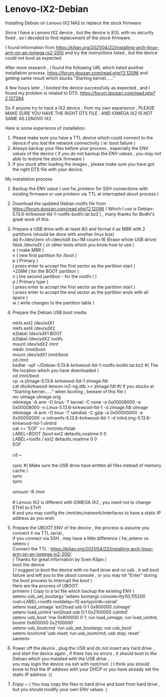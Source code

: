 # Lenovo-IX2-Debian
Installing Debian on Lenovo IX2 NAS to replace the stock firmware

Since I have a Lenovo IX2 device , but the device is EOL with no security fixed , 
so I decided to find replacement of the stock firmware.

I found information from 
https://kiljan.org/2021/04/22/installing-arch-linux-arm-on-an-iomega-ix2-200/ 
and try the instructions listed , but the device could not boot as expected.

After more research , I found the following URL which listed another installation process.
https://forum.doozan.com/read.php?2,12096
and getting same result which stucks "Starting kernel......"

A few hours later , I booted the device successfully as expected ,
and I found my problem is related to DTS.
https://forum.doozan.com/read.php?2,127264

So if anyone try to hack a IX2 device , 
from my own experience , 
PLEASE MAKE SURE YOU HAVE THE RIGHT DTS FILE .
AND IOMEGA IX2 IS NOT SAME AS LENOVO IX2 .

Here is some experience of installation .

1) Please make sure you have a TTL device which could connect to the device if you lost the network connectivity ( ie: boot failure )
2) Always backup your files before your process , especially the ENV values of the device ( if you do not backup the ENV values , you may not able to restore the stock firmware )
3) If you stuck after loading the images , please make sure you have got the right DTS file with your device.

My installation process
1) Backup the ENV value ( use fw_printenv for SSH connections with existing firmware or use printenv via TTL at interrupted uboot process )
2) Download the updated Debian rootfs file from https://forum.doozan.com/read.php?2,12096 ( Which I use is Debian-5.13.6-kirkwood-tld-1-rootfs-bodhi.tar.bz2 ) , many thanks for Bodhi's great work of this.
3) Prepare a USB drive with at-least 8G and format it as MBR with 2 partitions (should be done with another linux box)<br> 
    dd if=/dev/zero of=/dev/sdX bs=1M count=16 (Erase whole USB drive)<br>
    fdisk /dev/sdX ( or other tools which you know how to use )<br>
        o ( make MBR )<br>
        n ( new first partition for /boot )<br>
        p ( Primary )<br>
          ( press enter to accept the first sector as the partition start )<br>
        +256M ( for the BOOT partition )<br>
        n ( the second partition - for the rootfs / )<br>
        p ( Primary type )<br> 
          ( press enter to accept the first sector as the partition start )<br>
          ( press enter to accept the end sector as the partition ends with all space )<br>
        w ( write changes to the partition table )<br>
4) Prepare the Debian USB boot media<br>  
        mkfs.ext2 /dev/sdX1<br>
        mkfs.ext4 /dev/sdX2<br>
        e2label /dev/sdX1 BOOT<br>
        e2label /dev/sdX2 rootfs<br>
        mount /dev/sdX2 /mnt<br>
        mkdir /mnt/boot<br>
        mount /dev/sdX1 /mnt/boot<br>
        cd /mnt<br> 
        bsdtar -xpf ~/Debian-5.13.6-kirkwood-tld-1-rootfs-bodhi.tar.bz2 #( The file location which you have downloaded )<br> 
        cd /mnt/boot<br>
        cp -a zImage-5.13.6-kirkwood-tld-1  zImage.fdt<br>
        cat dts/kirkwood-lenovo-ix2-ng.dtb >> zImage.fdt #( If you stucks at "Starting kernel......" when booting , beware of this file )<br>
        mv uImage uImage.orig<br>
        mkimage -A arm -O linux -T kernel -C none -a 0x00008000 -e 0x00008000 -n Linux-5.13.6-kirkwood-tld-1 -d zImage.fdt  uImage<br>
        mkimage -A arm -O linux -T ramdisk -C gzip -a 0x00000000 -e 0x00000000 -n initramfs-5.13.6-kirkwood-tld-1 -d initrd.img-5.13.6-kirkwood-tld-1 uInitrd<br>
        cat << 'EOF' >> /mnt/etc/fstab<br>
        LABEL=BOOT    /boot   ext2  defaults,noatime  0  0<br>
        LABEL=rootfs  /       ext2  defaults,noatime  0  0<br>
        EOF<br>  
        cd ~<br>  
        sync #( Make sure the USB drive have written all files instead of memory cache )<br> 
        sync<br> 
        sync<br>  
        umount -R /mnt<br>  
        # Lenovo IX2 is different with IOMEGA IX2 , you need not to change ETH0 to ETH1<br> 
        # and you may config the /mnt/etc/network/interfaces to have a static IP address as you wish<br>   
5) Prepare the UBOOT ENV of the device , the process is assume you connect it via TTL serial , <br>if you connect via SSH , may have a little difference ( fw_setenv vs setenv )<br> 
        Connect the TTL : https://kiljan.org/2021/04/22/installing-arch-linux-arm-on-an-iomega-ix2-200/ <br>( Thanks for great information by Sven Kiljan )<br> 
        boot the device<br>( I suggest to boot the device with no hard drive and no usb , it will boot failure and left you to the uboot console , or you may hit "Enter" during the boot process to interrupt the boot )<br> 
        Here are the process of UBOOT:<br> 
          printenv ( Copy to a txt file which backup the existing ENV )<br> 
          setenv usb_set_bootargs 'setenv bootargs console=ttyS0,115200 root=LABEL=rootfs rootdelay=10 earlyprintk=serial'<br> 
          setenv load_uimage 'ext2load usb 0:1 0x800000 /uImage'<br> 
          setenv load_uinitrd 'ext2load usb 0:1 0x2100000 /uInitrd'<br> 
          setenv usb_boot 'mw 0x800000 0 1; run load_uimage; run load_uinitrd; bootm 0x800000 0x2100000'<br> 
          setenv usb_bootcmd 'run usb_set_bootargs; run usb_boot'<br> 
          setenv bootcmd 'usb reset; run usb_bootcmd; usb stop; reset'<br> 
          saveenv<br> 
6) Power off the device , plug the USB and do not insert any hard drive , <br>and start the device again , if there has no errors , it should boot to the Debian which you installed with the USB drive , <br>you may login the device via ssh with root/root. ( I think you should know to find the IP address with your DHCP or you have already set the static IP address :))

7) Enjoy ~ ( You may copy the files to hard drive and boot from hard drive , but you should modify your own ENV values. )
        
